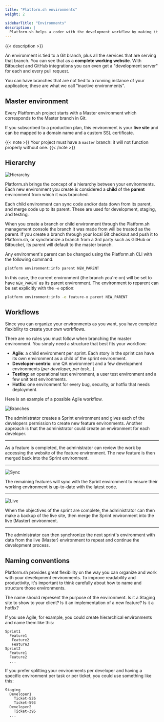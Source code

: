 ```yaml
---
title: "Platform.sh environments"
weight: 2

sidebarTitle: "Environments"
description: |
  Platform.sh helps a coder with the development workflow by making it easy to manage multiple environments, including the Master environment which runs the production website. It's precisely like a "development" or a "staging" server, except they are created on the fly, and they are absolutely identical copies of their parent environments.
---
```


{{< description >}}

An environment is tied to a Git branch, plus all the services that are serving that branch. You can see that as a **complete working website**. With Bitbucket and GitHub integrations you can even get a "development server" for each and every pull request.

You can have branches that are not tied to a running instance of your application; these are what we call "inactive environments".

## Master environment

Every Platform.sh project starts with a Master environment which corresponds to the Master branch in Git.

If you subscribed to a production plan, this environment is your **live site** and can be mapped to a domain name and a custom SSL certificate.

{{< note >}}
Your project must have a `master` branch: it will not function properly without one.
{{< /note >}}


## Hierarchy

![Hierarchy](/images/management-console/environments.png "0.5")

Platform.sh brings the concept of a hierarchy between your environments. Each new environment you create is considered a **child** of the **parent** environment from which it was branched.

Each child environment can sync code and/or data down from its parent, and merge code up to its parent. These are used for development, staging, and testing.

When you create a branch or child environment through the Platform.sh management console the branch it was made from will be treated as the parent.  If you create a branch through your local Git checkout and push it to Platform.sh, or synchronize a branch from a 3rd party such as GitHub or Bitbucket, its parent will default to the master branch.

Any environment's parent can be changed using the Platform.sh CLI with the following command:

```bash
platform environment:info parent NEW_PARENT
```

In this case, the current environment (the branch you're on) will be set to have `NEW_PARENT` as its parent environment.  The environment to reparent can be set explicitly with the `-e` option:

```bash
platform environment:info -e feature-x parent NEW_PARENT
```


## Workflows

Since you can organize your environments as you want, you have complete flexibility to create your own workflows.

There are no rules you must follow when branching the master environment. You simply need a structure that best fits your workflow:

* **Agile**: a child environment per sprint. Each story in the sprint can have its own environment as a child of the sprint environment.
* **Developer-centric**: one QA environment and a few development environments (*per developer, per task...*).
* **Testing**: an operational test environment, a user test environment and a few unit test environments.
* **Hotfix**: one environment for every bug, security, or hotfix that needs deployment.

Here is an example of a possible Agile workflow.

![Branches](/images/workflow/branches.png "0.2")


The administrator creates a Sprint environment and gives each of the developers permission to create new feature environments. Another approach is that the administrator could create an environment for each developer.

------------------------------------------------------------------------

As a feature is completed, the administrator can review the work by accessing the website of the feature environment. The new feature is then merged back into the Sprint environment.

------------------------------------------------------------------------

![Sync](/images/workflow/sync.png "0.2")

The remaining features will sync with the Sprint environment to ensure their working environment is up-to-date with the latest code.

------------------------------------------------------------------------

![Live](/images/workflow/merge-live.png "0.2")

When the objectives of the sprint are complete, the administrator can then make a backup of the live site, then merge the Sprint environment into the live (Master) environment.

------------------------------------------------------------------------

The administrator can then synchronize the next sprint's environment with data from the live (Master) environment to repeat and continue the development process.

## Naming conventions

Platform.sh provides great flexibility on the way you can organize and work with your development environments. To improve readability and productivity, it's important to think carefully about how to name and structure those environments.

The name should represent the purpose of the environment. Is it a Staging site to show to your client? Is it an implementation of a new feature? Is it a hotfix?

If you use Agile, for example, you could create hierarchical environments and name them like this:

```text
Sprint1
  Feature1
   Feature2
   Feature3
Sprint2
  Feature1
  Feature2
  ...
```

If you prefer splitting your environments per developer and having a specific environment per task or per ticket, you could use something like this:

```text
Staging
  Developer1
    Ticket-526
    Ticket-593
  Developer2
    Ticket-395
  ...
```
